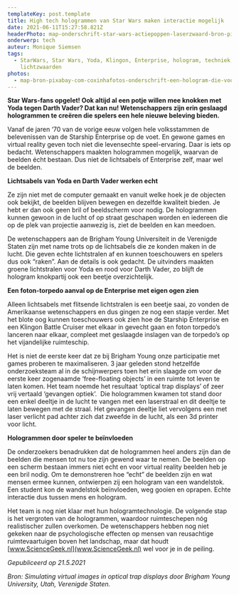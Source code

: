 ```yaml
---
templateKey: post.template
title: High tech hologrammen van Star Wars maken interactie mogelijk
date: 2021-06-11T15:27:58.821Z
headerPhoto: map-onderschrift-star-wars-actiepoppen-laserzwaard-bron-pixabay-com-image-img-star-wars-actiepoppen-laserzwaard-jpg
onderwerp: tech
auteur: Monique Siemsen
tags:
  - StarWars, Star Wars, Yoda, Klingon, Enterprise, hologram, techniek,
    lichtzwaarden
photos:
  - map-bron-pixabay-com-coxinhafotos-onderschrift-een-hologram-die-voor-iedereen-op-straat-te-zien-is-en-waarmee-interactie-mogelijk-is-vanaf-nu-bestaat-het-image-img-vrouw-hologram-stad-jpg
---
```

**Star Wars-fans opgelet! Ook altijd al een potje willen mee knokken met Yoda tegen Darth Vader? Dat kan nu! Wetenschappers zijn erin geslaagd hologrammen te creëren die spelers een hele nieuwe beleving bieden.**

Vanaf de jaren ‘70 van de vorige eeuw volgen hele volksstammen de belevenissen van de Starship Enterprise op de voet. En gewone games en virtual reality geven toch niet die levensechte speel-ervaring. Daar is iets op bedacht. Wetenschappers maakten hologrammen mogelijk, waarvan de beelden écht bestaan. Dus niet de lichtsabels of Enterprise zelf, maar wel de beelden. 

**Lichtsabels van Yoda en Darth Vader werken echt**

Ze zijn niet met de computer gemaakt en vanuit welke hoek je de objecten ook bekijkt, de beelden blijven bewegen en dezelfde kwaliteit bieden. Je hebt er dan ook geen bril of beeldscherm voor nodig. De hologrammen kunnen gewoon in de lucht of op straat geschapen worden en iedereen die op de plek van projectie aanwezig is, ziet de beelden en kan meedoen.

De wetenschappers aan de Brigham Young Universiteit in de Verenigde Staten zijn met name trots op de lichtsabels die ze konden maken in de lucht. Die geven echte lichtstralen af en kunnen toeschouwers en spelers dus ook “raken”. Aan de details is ook gedacht. De uitvinders maakten groene lichtstralen voor Yoda en rood voor Darth Vader, zo blijft de hologram knokpartij ook een beetje overzichtelijk.

**Een foton-torpedo aanval op de Enterprise met eigen ogen zien**

Alleen lichtsabels met flitsende lichtstralen is een beetje saai, zo vonden de Amerikaanse wetenschappers en dus gingen ze nog een stapje verder. Met het blote oog kunnen toeschouwers ook zien hoe de Starship Enterprise en een Klingon Battle Cruiser met elkaar in gevecht gaan en foton torpedo’s lanceren naar elkaar, compleet met geslaagde inslagen van de torpedo’s op het vijandelijke ruimteschip.

Het is niet de eerste keer dat ze bij Brigham Young onze participatie met games proberen te maximaliseren. 3 jaar geleden stond hetzelfde onderzoeksteam al in de schijnwerpers toen het erin slaagde om voor de eerste keer zogenaamde ‘free-floating objects’ in een ruimte tot leven te laten komen. Het team noemde het resultaat ‘optical trap displays’ of zeer vrij vertaald ‘gevangen optiek’.  Die hologrammen kwamen tot stand door een enkel deeltje in de lucht te vangen met een laserstraal en dit deeltje te laten bewegen met de straal. Het gevangen deeltje liet vervolgens een met laser verlicht pad achter zich dat zweefde in de lucht, als een 3d printer voor licht.

**Hologrammen door speler te beïnvloeden**

De onderzoekers benadrukken dat de hologrammen heel anders zijn dan de beelden die mensen tot nu toe zijn gewend waar te nemen. De beelden op een scherm bestaan immers niet echt en voor virtual reality beelden heb je een bril nodig. Om te demonstreren hoe “echt” de beelden zijn en wat mensen ermee kunnen, ontwierpen zij een hologram van een wandelstok. Een student kon de wandelstok beïnvloeden, weg gooien en oprapen. Echte interactie dus tussen mens en hologram. 

Het team is nog niet klaar met hun hologramtechnologie. De volgende stap is het vergroten van de hologrammen, waardoor ruimteschepen nóg realistischer zullen overkomen. De wetenschappers hebben nog niet gekeken naar de psychologische effecten op mensen van reusachtige ruimtevaartuigen boven het landschap, maar dat houdt [www.ScienceGeek.nl](www.ScienceGeek.nl) wel voor je in de peiling.

*Gepubliceerd op 21.5.2021*

*Bron: Simulating virtual images in optical trap displays door Brigham Young University, Utah, Verenigde Staten.*